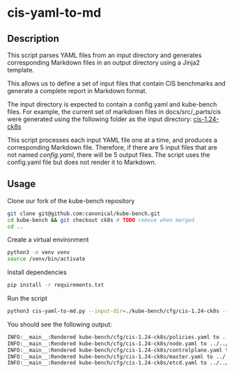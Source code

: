 # cis-yaml-to-md

## Description

This script parses YAML files from an input directory and generates corresponding Markdown files in an output directory using a Jinja2 template.

This allows us to define a set of input files that contain CIS benchmarks and generate a complete report in Markdown format.

The input directory is expected to contain a config.yaml and kube-bench files.
For example, the current set of markdown files in docs/src/_parts/cis were generated using the following folder as the input directory: [cis-1.24-ck8s](https://github.com/canonical/kube-bench/tree/ck8s/cfg/cis-1.24-ck8s)

This script processes each input YAML file one at a time, and produces a corresponding Markdown file. Therefore, if there are 5 input files that are not named *config.yaml*, there will be 5 output files. The script uses the config.yaml file but does not render it to Markdown.

## Usage

Clone our fork of the kube-bench repository

```sh
git clone git@github.com:canonical/kube-bench.git
cd kube-bench && git checkout ck8s # TODO remove when merged
cd ..
```

Create a virtual environment

```sh
python3 -m venv venv
source /venv/bin/activate
```

Install dependencies

```sh
pip install -r requirements.txt
```

Run the script

```sh
python3 cis-yaml-to-md.py --input-dir=./kube-bench/cfg/cis-1.24-ck8s --output-dir=../../../docs/src/_parts/cis/
```

You should see the following output:

```sh
INFO:__main__:Rendered kube-bench/cfg/cis-1.24-ck8s/policies.yaml to ../../../docs/src/_parts/cis/policies.md.
INFO:__main__:Rendered kube-bench/cfg/cis-1.24-ck8s/node.yaml to ../../../docs/src/_parts/cis/node.md.
INFO:__main__:Rendered kube-bench/cfg/cis-1.24-ck8s/controlplane.yaml to ../../../docs/src/_parts/cis/controlplane.md.
INFO:__main__:Rendered kube-bench/cfg/cis-1.24-ck8s/master.yaml to ../../../docs/src/_parts/cis/master.md.
INFO:__main__:Rendered kube-bench/cfg/cis-1.24-ck8s/etcd.yaml to ../../../docs/src/_parts/cis/etcd.md
```
